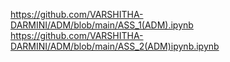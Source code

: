 https://github.com/VARSHITHA-DARMINI/ADM/blob/main/ASS_1(ADM).ipynb
https://github.com/VARSHITHA-DARMINI/ADM/blob/main/ASS_2(ADM)ipynb.ipynb

